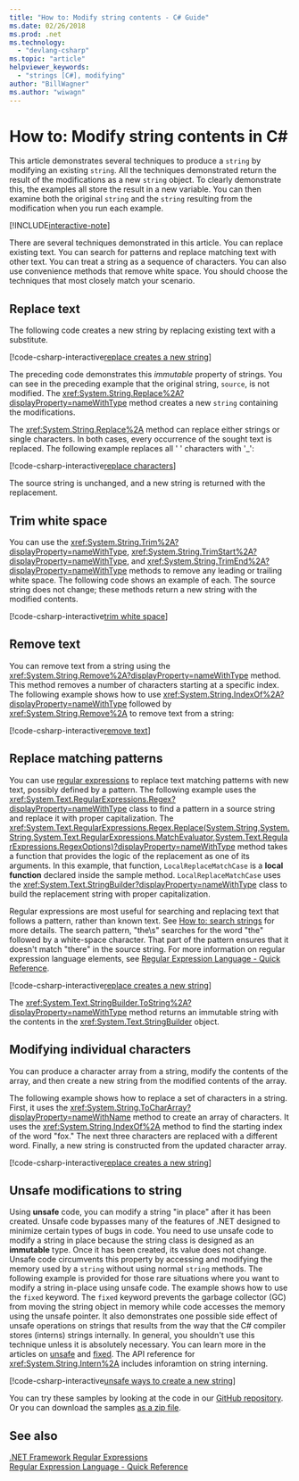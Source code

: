 ```yaml
---
title: "How to: Modify string contents - C# Guide"
ms.date: 02/26/2018
ms.prod: .net
ms.technology: 
  - "devlang-csharp"
ms.topic: "article"
helpviewer_keywords: 
  - "strings [C#], modifying"
author: "BillWagner"
ms.author: "wiwagn"
---
```

# How to: Modify string contents in C# #

This article demonstrates several techniques to produce a `string` by modifying an existing `string`. All the techniques demonstrated return the result of the modifications as a new `string` object. To clearly demonstrate this, the examples all store the result in a new variable. You can then examine both the original `string` and the `string` resulting from the modification when you run each example.

[!INCLUDE[interactive-note](~/includes/csharp-interactive-note.md)]

There are several techniques demonstrated in this article. You can replace existing text. You can search for patterns and replace matching text with other text. You can treat a string as a sequence of characters. You can also use convenience methods that remove white space. You should choose the techniques that most closely match your scenario.

## Replace text

The following code creates a new string by replacing existing text with a substitute.

[!code-csharp-interactive[replace creates a new string](../../../samples/snippets/csharp/how-to/strings/ModifyStrings.cs#1)]

The preceding code demonstrates this *immutable* property of strings. You can see in the preceding example that the original string, `source`, is not modified. The <xref:System.String.Replace%2A?displayProperty=nameWithType> method creates a new `string` containing the modifications.

The <xref:System.String.Replace%2A> method can replace either strings or single characters. In both cases, every occurrence of the sought text is replaced.  The following example replaces all ' ' characters with '\_':

[!code-csharp-interactive[replace characters](../../../samples/snippets/csharp/how-to/strings/ModifyStrings.cs#2)]

The source string is unchanged, and a new string is returned with the replacement.

## Trim white space

You can use the <xref:System.String.Trim%2A?displayProperty=nameWithType>, <xref:System.String.TrimStart%2A?displayProperty=nameWithType>, and <xref:System.String.TrimEnd%2A?displayProperty=nameWithType> methods to remove any leading or trailing white space.  The following code shows an example of each. The source string does not change; these methods return a new string with the modified contents.

[!code-csharp-interactive[trim white space](../../../samples/snippets/csharp/how-to/strings/ModifyStrings.cs#3)]

## Remove text

You can remove text from a string using the <xref:System.String.Remove%2A?displayProperty=nameWithType> method. This method removes a number of characters starting at a specific index. The following example shows how to use <xref:System.String.IndexOf%2A?displayProperty=nameWithType> followed by <xref:System.String.Remove%2A> to remove text from a string:

[!code-csharp-interactive[remove text](../../../samples/snippets/csharp/how-to/strings/ModifyStrings.cs#4)]

## Replace matching patterns

You can use [regular expressions](../../standard/base-types/regular-expressions.md) to replace text matching patterns with new text, possibly defined by a pattern. The following example uses the <xref:System.Text.RegularExpressions.Regex?displayProperty=nameWithType> class to find a pattern in a source string and replace it with proper capitalization. The <xref:System.Text.RegularExpressions.Regex.Replace(System.String,System.String,System.Text.RegularExpressions.MatchEvaluator,System.Text.RegularExpressions.RegexOptions)?displayProperty=nameWithType> method takes a function that provides the logic of the replacement as one of its arguments. In this example, that function, `LocalReplaceMatchCase` is a **local function** declared inside the sample method. `LocalReplaceMatchCase` uses the <xref:System.Text.StringBuilder?displayProperty=nameWithType> class to build the replacement string with proper capitalization.

Regular expressions are most useful for searching and replacing text that follows a pattern, rather than known text. See [How to: search strings](search-strings.md) for more details. The search pattern, "the\s" searches for the word "the" followed by a white-space character. That part of the pattern ensures that it doesn't match "there" in the source string. For more information on regular expression language elements, see [Regular Expression Language - Quick Reference](../../standard/base-types/regular-expression-language-quick-reference.md).

[!code-csharp-interactive[replace creates a new string](../../../samples/snippets/csharp/how-to/strings/ModifyStrings.cs#5)]

The <xref:System.Text.StringBuilder.ToString%2A?displayProperty=nameWithType> method returns an immutable string with the contents in the <xref:System.Text.StringBuilder> object.

## Modifying individual characters

You can produce a character array from a string, modify the contents of the array, and then create a new string from the modified contents of the array.

The following example shows how to replace a set of characters in a string. First, it uses the <xref:System.String.ToCharArray?displayProperty=nameWithName> method to create an array of characters. It uses the <xref:System.String.IndexOf%2A> method to find the starting index of the word "fox." The next three characters are replaced with a different word. Finally, a new string is constructed from the updated character array.

[!code-csharp-interactive[replace creates a new string](../../../samples/snippets/csharp/how-to/strings/ModifyStrings.cs#6)]

## Unsafe modifications to string

Using **unsafe** code, you can modify a string "in place" after it has been created. Unsafe code bypasses many of the features of .NET designed to minimize certain types of bugs in code. You need to use unsafe code to modify a string in place because the string class is designed as an **immutable** type. Once it has been created, its value does not change. Unsafe code circumvents this property by accessing and modifying the memory used by a `string` without using normal `string` methods.
The following example is provided for those rare situations where you want to modify a string in-place using unsafe code. The example shows how to use the `fixed` keyword. The `fixed` keyword prevents the garbage collector (GC) from moving the string object in memory while code accesses the memory using the unsafe pointer. It also demonstrates one possible side effect of unsafe operations on strings that results from the way that the C# compiler stores (interns) strings internally. In general, you shouldn't use this technique unless it is absolutely necessary. You can learn more in the articles on [unsafe](../language-reference/keywords/unsafe.md) and [fixed](../language-reference/keywords/fixed-statement.md). The API reference for <xref:System.String.Intern%2A> includes inforamtion on string interning.

[!code-csharp-interactive[unsafe ways to create a new string](../../../samples/snippets/csharp/how-to/strings/ModifyStrings.cs#7)]

You can try these samples by looking at the code in our [GitHub repository](https://github.com/dotnet/samples/tree/master/snippets/csharp/how-to/strings). Or you can download the samples [as a zip file](https://github.com/dotnet/samples/tree/master/snippets/csharp/how-to/strings.zip).

## See also

[.NET Framework Regular Expressions](../../standard/base-types/regular-expressions.md)  
 [Regular Expression Language - Quick Reference](../../standard/base-types/regular-expression-language-quick-reference.md)  
